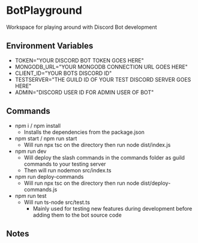 # BotPlayground
Workspace for playing around with Discord Bot development

## Environment Variables
* TOKEN="YOUR DISCORD BOT TOKEN GOES HERE"
* MONGODB_URL="YOUR MONGODB CONNECTION URL GOES HERE"
* CLIENT_ID="YOUR BOTS DISCORD ID"
* TESTSERVER="THE GUILD ID OF YOUR TEST DISCORD SERVER GOES HERE"
* ADMIN="DISCORD USER ID FOR ADMIN USER OF BOT"

## Commands
* npm i / npm install
  * Installs the dependencies from the package.json
* npm start / npm run start
  * Will run npx tsc on the directory then run node dist/index.js
* npm run dev
  * Will deploy the slash commands in the commands folder as guild commands to your testing server
  * Then will run nodemon src/index.ts
* npm run deploy-commands
  * Will run npx tsc on the directory then run node dist/deploy-commands.js
* npm run test
  * Will run ts-node src/test.ts
    * Mainly used for testing new features during development before adding them to the bot source code

## Notes